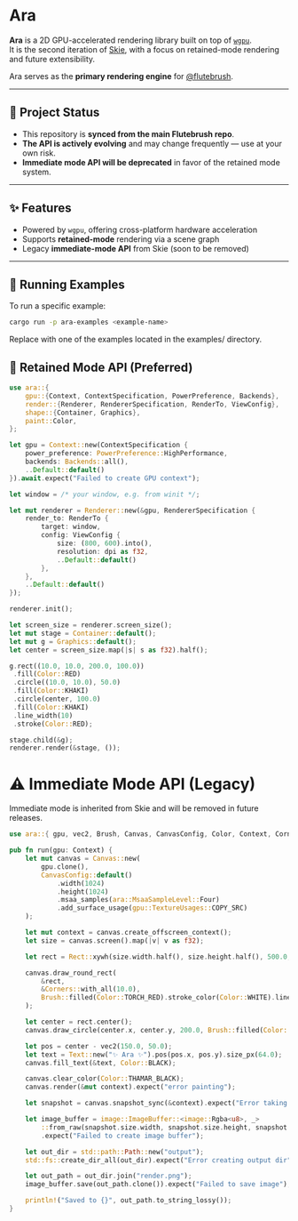 # Ara

**Ara** is a 2D GPU-accelerated rendering library built on top of [`wgpu`](https://github.com/gfx-rs/wgpu).  
It is the second iteration of [Skie](https://github.com/golok727/saki/tree/main/skie), with a focus on retained-mode rendering and future extensibility.

Ara serves as the **primary rendering engine** for [@flutebrush](https://github.com/flutebrush).

---

## 🚧 Project Status

- This repository is **synced from the main Flutebrush repo**.
- **The API is actively evolving** and may change frequently — use at your own risk.
- **Immediate mode API will be deprecated** in favor of the retained mode system.

---

## ✨ Features

- Powered by `wgpu`, offering cross-platform hardware acceleration
- Supports **retained-mode** rendering via a scene graph
- Legacy **immediate-mode API** from Skie (soon to be removed)

---

## 🧪 Running Examples

To run a specific example:

```bash
cargo run -p ara-examples <example-name>
```
Replace <example-name> with one of the examples located in the examples/ directory.


## 🎨 Retained Mode API (Preferred)
```rs
use ara::{
    gpu::{Context, ContextSpecification, PowerPreference, Backends},
    render::{Renderer, RendererSpecification, RenderTo, ViewConfig},
    shape::{Container, Graphics},
    paint::Color,
};

let gpu = Context::new(ContextSpecification {
    power_preference: PowerPreference::HighPerformance,
    backends: Backends::all(),
    ..Default::default()
}).await.expect("Failed to create GPU context");

let window = /* your window, e.g. from winit */;

let mut renderer = Renderer::new(&gpu, RendererSpecification {
    render_to: RenderTo {
        target: window,
        config: ViewConfig {
            size: (800, 600).into(),
            resolution: dpi as f32,
            ..Default::default()
        },
    },
    ..Default::default()
});

renderer.init();

let screen_size = renderer.screen_size();
let mut stage = Container::default();
let mut g = Graphics::default();
let center = screen_size.map(|s| s as f32).half();

g.rect((10.0, 10.0, 200.0, 100.0))
 .fill(Color::RED)
 .circle((10.0, 10.0), 50.0)
 .fill(Color::KHAKI)
 .circle(center, 100.0)
 .fill(Color::KHAKI)
 .line_width(10)
 .stroke(Color::RED);

stage.child(&g);
renderer.render(&stage, ());
```

# ⚠️ Immediate Mode API (Legacy)
Immediate mode is inherited from Skie and will be removed in future releases.
```rs
use ara::{ gpu, vec2, Brush, Canvas, CanvasConfig, Color, Context, Corners, Half, Rect, Text };

pub fn run(gpu: Context) {
    let mut canvas = Canvas::new(
        gpu.clone(),
        CanvasConfig::default()
            .width(1024)
            .height(1024)
            .msaa_samples(ara::MsaaSampleLevel::Four)
            .add_surface_usage(gpu::TextureUsages::COPY_SRC)
    );

    let mut context = canvas.create_offscreen_context();
    let size = canvas.screen().map(|v| v as f32);

    let rect = Rect::xywh(size.width.half(), size.height.half(), 500.0, 500.0).centered();

    canvas.draw_round_rect(
        &rect,
        &Corners::with_all(10.0),
        Brush::filled(Color::TORCH_RED).stroke_color(Color::WHITE).line_width(5).antialias(true)
    );

    let center = rect.center();
    canvas.draw_circle(center.x, center.y, 200.0, Brush::filled(Color::WHITE).antialias(true));

    let pos = center - vec2(150.0, 50.0);
    let text = Text::new("✨ Ara ✨").pos(pos.x, pos.y).size_px(64.0);
    canvas.fill_text(&text, Color::BLACK);

    canvas.clear_color(Color::THAMAR_BLACK);
    canvas.render(&mut context).expect("error painting");

    let snapshot = canvas.snapshot_sync(&context).expect("Error taking snapshot");

    let image_buffer = image::ImageBuffer::<image::Rgba<u8>, _>
        ::from_raw(snapshot.size.width, snapshot.size.height, snapshot.data)
        .expect("Failed to create image buffer");

    let out_dir = std::path::Path::new("output");
    std::fs::create_dir_all(out_dir).expect("Error creating output dir");

    let out_path = out_dir.join("render.png");
    image_buffer.save(out_path.clone()).expect("Failed to save image");

    println!("Saved to {}", out_path.to_string_lossy());
}
```
